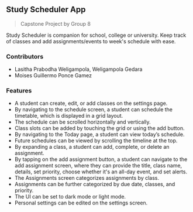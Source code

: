 ## Study Scheduler App
> Capstone Project by Group 8

Study Scheduler is companion for school, college or university. Keep track of classes and add assignments/events to week's schedule with ease.

### Contributors
 
* Lasitha Prabodha Weligampola, Weligampola Gedara
* Moises Guillermo Ponce Gamez

### Features

* A student can create, edit, or add classes on the settings page.
* By navigating to the schedule screen, a student can schedule the timetable, which is displayed in a grid layout.
* The schedule can be scrolled horizontally and vertically.
* Class slots can be added by touching the grid or using the add button.
* By navigating to the Today page, a student can view today’s schedule.
* Future schedules can be viewed by scrolling the timeline at the top.
* By expanding a class, a student can add, complete, or delete an assignment.
* By tapping on the add assignment button, a student can navigate to the add assignment screen, where they can provide the title, class name, details, set priority, choose whether it's an all-day event, and set alerts.
* The Assignments screen categorizes assignments by class.
* Assignments can be further categorized by due date, classes, and priority.
* The UI can be set to dark mode or light mode.
* Personal settings can be edited on the settings screen.


